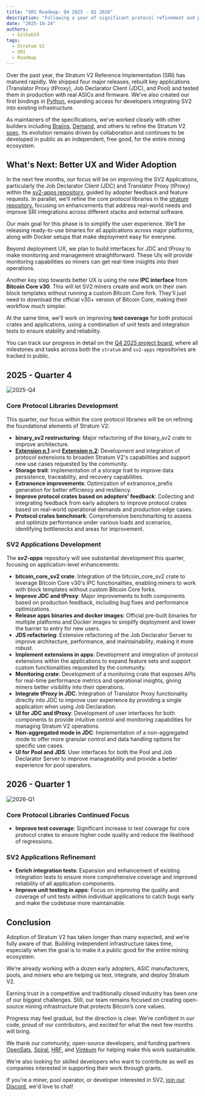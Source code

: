 ```yaml
---
title: "SRI Roadmap: Q4 2025 - Q1 2026"
description: "Following a year of significant protocol refinement and production testing, we're sharing our roadmap for Q4 2025 and Q1 2026. This phase focuses on improving user experience, expanding adoption through ready-to-use binaries and Docker deployments, building user interfaces for core applications, and integrating Bitcoin Core v30's IPC capabilities to simplify operations for miners."
date: "2025-10-24"
authors:
  - GitGab19
tags:
  - Stratum V2
  - SRI
  - Roadmap
---
```


Over the past year, the Stratum V2 Reference Implementation (SRI) has matured rapidly. We shipped four major releases, rebuilt key applications (Translator Proxy (tProxy), Job Declarator Client (JDC), and Pool) and tested them in production with real ASICs and firmware. We’ve also created our first bindings in [Python](https://github.com/stratum-mining/sv2-uniffi), expanding access for developers integrating SV2 into existing infrastructure. 

As maintainers of the specifications, we’ve worked closely with other builders including [Braiins](https://braiins.com/), [Demand](https://dmnd.work/), and others  to refine the Stratum V2 [spec](https://stratumprotocol.org/specification). Its evolution remains driven by collaboration and continues to be developed in public as an independent, free good, for the entire mining ecosystem.

## **What's Next: Better UX and Wider Adoption**
In the next few months, our focus will be on improving the SV2 Applications, particularly the Job Declarator Client (JDC) and Translator Proxy (tProxy) within the [sv2-apps repository](https://github.com/stratum-mining/sv2-apps), guided by adopter feedback and feature requests. In parallel, we’ll refine the core protocol libraries in the [stratum repository](https://github.com/stratum-mining/stratum), focusing on enhancements that address real-world needs and improve SRI integrations across different stacks and external software.

Our main goal for this phase is to simplify the user experience. We’ll be releasing ready-to-use binaries for all applications across major platforms, along with Docker setups that make deployment easy for everyone.

Beyond deployment UX, we plan to build interfaces for JDC and tProxy to make monitoring and management straightforward. These UIs will provide monitoring capabilities so miners can get real-time insights into their operations.

Another key step towards better UX is using the new **IPC interface** from **Bitcoin Core v30**. This will let SV2 miners create and work on their own block templates without running a custom Bitcoin Core fork. They'll just need to download the official v30+ version of Bitcoin Core, making their workflow much simpler.

At the same time, we'll work on improving **test coverage** for both protocol crates and applications, using a combination of unit tests and integration tests to ensure stability and reliability.

You can track our progress in detail on the [Q4 2025 project board](https://github.com/orgs/stratum-mining/projects/15/), where all milestones and tasks across both the `stratum` and `sv2-apps` repositories are tracked in public.

## **2025 - Quarter 4**

![2025-Q4](/assets/sri-roadmap-2025-Q4.png)

### Core Protocol Libraries Development
This quarter, our focus within the core protocol libraries will be on refining the foundational elements of Stratum V2:

* **binary_sv2 restructuring**: Major refactoring of the binary_sv2 crate to improve architecture.
* **[Extension n.1](https://github.com/stratum-mining/sv2-spec/blob/main/extensions/extensions-negotiation.md)** and **[Extension n.2](https://github.com/stratum-mining/sv2-spec/blob/main/extensions/worker-specific-hashrate-tracking.md)**: Development and integration of protocol extensions to broaden Stratum V2's capabilities and support new use cases requested by the community.
* **Storage trait**: Implementation of a storage trait to improve data persistence, traceability, and recovery capabilities.
* **Extranonce improvements**: Optimization of extranonce_prefix generation for better efficiency and resiliency.
* **Improve protocol crates based on adopters' feedback**: Collecting and integrating feedback from early adopters to improve protocol crates based on real-world operational demands and production edge cases.
* **Protocol crates benchmark**: Comprehensive benchmarking to assess and optimize performance under various loads and scenarios, identifying bottlenecks and areas for improvement.


### SV2 Applications Development
The ***sv2-apps*** repository will see substantial development this quarter, focusing on application-level enhancements:

* **bitcoin_core_sv2 crate**: Integration of the bitcoin_core_sv2 crate to leverage Bitcoin Core v30's IPC functionalities, enabling miners to work with block templates without custom Bitcoin Core forks.
* **Improve JDC and tProxy**: Major improvements to both components based on production feedback, including bug fixes and performance optimizations.
* **Release apps binaries and docker images**: Official pre-built binaries for multiple platforms and Docker images to simplify deployment and lower the barrier to entry for new users.
* **JDS refactoring**: Extensive refactoring of the Job Declarator Server to improve architecture, performance, and maintainability, making it more robust.
* **Implement extensions in apps**: Development and integration of protocol extensions within the applications to expand feature sets and support custom functionalities requested by the community.
* **Monitoring crate**: Development of a monitoring crate that exposes APIs for real-time performance metrics and operational insights, giving miners better visibility into their operations.
* **Integrate tProxy in JDC**: Integration of Translator Proxy functionality directly into JDC to improve user experience by providing a single application when using Job Declaration.
* **UI for JDC and tProxy**: Development of user interfaces for both components to provide intuitive control and monitoring capabilities for managing Stratum V2 operations.
* **Non-aggregated mode in JDC**: Implementation of a non-aggregated mode to offer more granular control and data handling options for specific use cases.
* **UI for Pool and JDS**: User interfaces for both the Pool and Job Declarator Server to improve manageability and provide a better experience for pool operators.


## **2026 - Quarter 1**

![2026-Q1](/assets/sri-roadmap-2026-Q1.png)

### Core Protocol Libraries Continued Focus
* **Improve test coverage**: Significant increase in test coverage for core protocol crates to ensure higher code quality and reduce the likelihood of regressions.

### SV2 Applications Refinement
* **Enrich integration tests**: Expansion and enhancement of existing integration tests to ensure more comprehensive coverage and improved reliability of all application components.
* **Improve unit testing in apps**: Focus on improving the quality and coverage of unit tests within individual applications to catch bugs early and make the codebase more maintainable.


## **Conclusion**
Adoption of Stratum V2 has taken longer than many expected, and we’re fully aware of that. Building independent infrastructure takes time, especially when the goal is to make it a public good for the entire mining ecosystem.

We’re already working with a dozen early adopters, ASIC manufacturers, pools, and miners who are helping us test, integrate, and deploy Stratum V2. 

Earning trust in a competitive and traditionally closed industry has been one of our biggest challenges. Still, our team remains focused on creating open-source mining infrastructure that protects Bitcoin’s core values. 

Progress may feel gradual, but the direction is clear. We’re confident in our code, proud of our contributors, and excited for what the next few months will bring.

We thank our community, open-source developers, and funding partners [OpenSats](https://opensats.org), [Spiral](https://spiral.xyz), [HRF](http://hrf.org), and [Vinteum](https://vinteum.org) for helping make this work sustainable. 

We’re also looking for skilled developers who want to contribute as well as companies interested in supporting their work through grants.

If you’re a miner, pool operator, or developer interested in SV2, [join our Discord](https://discord.gg/fsEW23wFYs), we'd love to chat!
